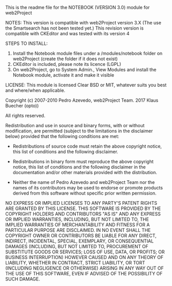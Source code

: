 This is the readme file for the NOTEBOOK (VERSION 3.0) module for web2Project

NOTES:
This version is compatible with web2Project version 3.X (The use the Smartsearch has not been tested yet.)
This revision version is compatible with CKEditor and was tested with its version 4

STEPS TO INSTALL:
1) Install the Notebook module files under a /modules/notebook folder on web2Project (create the folder if it does not exist)
2) CKEditor is included, please note its licence (LGPL)
3) On web2Project, go to System Admin., View Modules and install the Notebook module, activate it and make it visible

LICENSE:
This module is licensed  Clear BSD or MIT, whatever suits you best and where/when applicable.

Copyright (c) 2007-2010 Pedro Azevedo, web2Project Team. 2017 Klaus Buecher (opto))

All rights reserved.

Redistribution and use in source and binary forms, with or without
modification, are permitted (subject to the limitations in the
disclaimer below) provided that the following conditions are met:

 * Redistributions of source code must retain the above copyright
   notice, this list of conditions and the following disclaimer.

 * Redistributions in binary form must reproduce the above copyright
   notice, this list of conditions and the following disclaimer in the
   documentation and/or other materials provided with the
   distribution.

 * Neither the name of Pedro Azevedo and web2Project Team nor the names of its
   contributors may be used to endorse or promote products derived
   from this software without specific prior written permission.

NO EXPRESS OR IMPLIED LICENSES TO ANY PARTY'S PATENT RIGHTS ARE
GRANTED BY THIS LICENSE.  THIS SOFTWARE IS PROVIDED BY THE COPYRIGHT
HOLDERS AND CONTRIBUTORS "AS IS" AND ANY EXPRESS OR IMPLIED
WARRANTIES, INCLUDING, BUT NOT LIMITED TO, THE IMPLIED WARRANTIES OF
MERCHANTABILITY AND FITNESS FOR A PARTICULAR PURPOSE ARE
DISCLAIMED. IN NO EVENT SHALL THE COPYRIGHT OWNER OR CONTRIBUTORS BE
LIABLE FOR ANY DIRECT, INDIRECT, INCIDENTAL, SPECIAL, EXEMPLARY, OR
CONSEQUENTIAL DAMAGES (INCLUDING, BUT NOT LIMITED TO, PROCUREMENT OF
SUBSTITUTE GOODS OR SERVICES; LOSS OF USE, DATA, OR PROFITS; OR
BUSINESS INTERRUPTION) HOWEVER CAUSED AND ON ANY THEORY OF LIABILITY,
WHETHER IN CONTRACT, STRICT LIABILITY, OR TORT (INCLUDING NEGLIGENCE
OR OTHERWISE) ARISING IN ANY WAY OUT OF THE USE OF THIS SOFTWARE, EVEN
IF ADVISED OF THE POSSIBILITY OF SUCH DAMAGE.